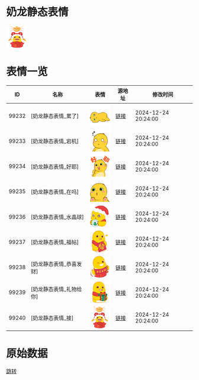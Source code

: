 # 奶龙静态表情

<img src="./cover.png" height="60" alt="cover" />

# 表情一览

|ID|名称|表情|源地址|修改时间|
|----|----|----|----|----|
|99232|[奶龙静态表情_累了]|<img src="./pic/099232_%5B奶龙静态表情_累了%5D.png" height="60" alt="累了"/>|[链接](https://i0.hdslb.com/bfs/garb/f02b37cb6a1833cc7129f8a7a03c2e3652919a76.png)|2024-12-24 20:24:00|
|99233|[奶龙静态表情_宕机]|<img src="./pic/099233_%5B奶龙静态表情_宕机%5D.png" height="60" alt="宕机"/>|[链接](https://i0.hdslb.com/bfs/garb/a1d5834449f6f8e4cc48b4bfaa7898084df32c63.png)|2024-12-24 20:24:00|
|99234|[奶龙静态表情_好耶]|<img src="./pic/099234_%5B奶龙静态表情_好耶%5D.png" height="60" alt="好耶"/>|[链接](https://i0.hdslb.com/bfs/garb/84bc7659cd4f45aa48992372f945aefe566ee418.png)|2024-12-24 20:24:00|
|99235|[奶龙静态表情_在吗]|<img src="./pic/099235_%5B奶龙静态表情_在吗%5D.png" height="60" alt="在吗"/>|[链接](https://i0.hdslb.com/bfs/garb/c585a8c09e7bb21821a677a8e250420b422248a5.png)|2024-12-24 20:24:00|
|99236|[奶龙静态表情_水晶球]|<img src="./pic/099236_%5B奶龙静态表情_水晶球%5D.png" height="60" alt="水晶球"/>|[链接](https://i0.hdslb.com/bfs/garb/ea3f7bb5af3370f5d726869b832aa22a777210d1.png)|2024-12-24 20:24:00|
|99237|[奶龙静态表情_福帖]|<img src="./pic/099237_%5B奶龙静态表情_福帖%5D.png" height="60" alt="福帖"/>|[链接](https://i0.hdslb.com/bfs/garb/427e522cbbcb2019c65ab9b2a3b380e4ff0662d9.png)|2024-12-24 20:24:00|
|99238|[奶龙静态表情_恭喜发财]|<img src="./pic/099238_%5B奶龙静态表情_恭喜发财%5D.png" height="60" alt="恭喜发财"/>|[链接](https://i0.hdslb.com/bfs/garb/6f344d02ae8ca8366aec3806f4301e6c2eab9bb6.png)|2024-12-24 20:24:00|
|99239|[奶龙静态表情_礼物给你]|<img src="./pic/099239_%5B奶龙静态表情_礼物给你%5D.png" height="60" alt="礼物给你"/>|[链接](https://i0.hdslb.com/bfs/garb/f4aaab8439ccaf5fadebdf0a0a6624f98311597a.png)|2024-12-24 20:24:00|
|99240|[奶龙静态表情_接]|<img src="./pic/099240_%5B奶龙静态表情_接%5D.png" height="60" alt="接"/>|[链接](https://i0.hdslb.com/bfs/garb/b6df2641bf5c3d93f5b3a1c734529fb70f743a43.png)|2024-12-24 20:24:00|

# 原始数据

[跳转](./raw.json)

